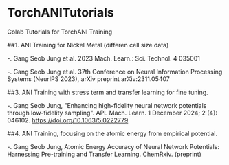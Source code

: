 # TorchANITutorials
Colab Tutorials for TorchANI Training 

##1. ANI Training for Nickel Metal (differen cell size data)
   
   -. Gang Seob Jung et al. 2023 Mach. Learn.: Sci. Technol. 4 035001
   
   -. Gang Seob Jung et al. 37th Conference on Neural Information Processing Systems (NeurIPS 2023), arXiv preprint arXiv:2311.05407
   
##3. ANI Training with stress term and transfer learning for fine tuning.

   -. Gang Seob Jung, "Enhancing high-fidelity neural network potentials through low-fidelity sampling". APL Mach. Learn. 1 December 2024; 2 (4): 046102. https://doi.org/10.1063/5.0222779
   
##4. ANI Training, focusing on the atomic energy from empirical potential.

   -. Gang Seob Jung, Atomic Energy Accuracy of Neural Network Potentials: Harnessing Pre-training and Transfer Learning. ChemRxiv. (preprint)
